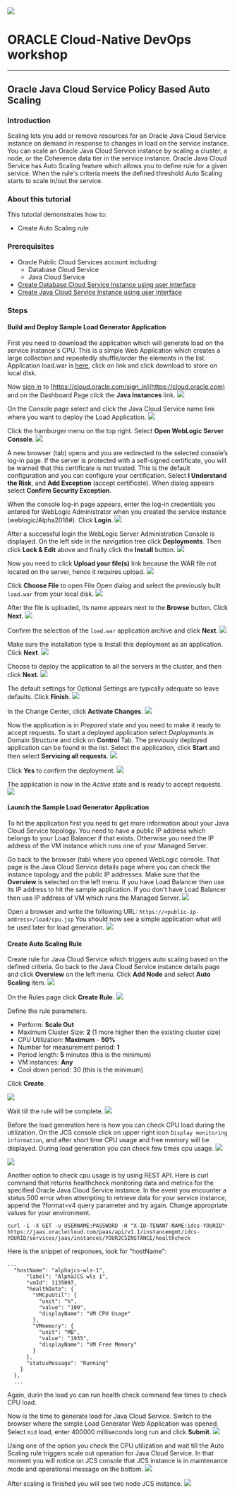 ![](../common/images/customer.logo.png)
---
# ORACLE Cloud-Native DevOps workshop #
-----
## Oracle Java Cloud Service Policy Based Auto Scaling ##

### Introduction ###
Scaling lets you add or remove resources for an Oracle Java Cloud Service instance on demand in response to changes in load on the service instance. You can scale an Oracle Java Cloud Service instance by scaling a cluster, a node, or the Coherence data tier in the service instance.
Oracle Java Cloud Service has Auto Scaling feature which allows you to define rule for a given service. When the rule's criteria meets the defined threshold Auto Scaling starts to scale in/out the service.

### About this tutorial ###
This tutorial demonstrates how to:

+ Create Auto Scaling rule

### Prerequisites ###

+ Oracle Public Cloud Services account including:
	+ Database Cloud Service
	+ Java Cloud Service
+ [Create Database Cloud Service Instance using user interface](../dbcs-create/README.md)
+ [Create Java Cloud Service Instance using user interface](../jcs-create/README.md)

### Steps ###

#### Build and Deploy Sample Load Generator Application ####

First you need to download the application which will generate load on the service instance's CPU. This is a simple Web Application which creates a large collection and repeatedly shuffle/order the elements in the list. Application load.war is [here](load.war), click on link and click download to store on local disk.

Now [sign in](../common/sign.in.to.oracle.cloud.md) to [https://cloud.oracle.com/sign_in](https://cloud.oracle.com) and on the Dashboard Page click the **Java Instances** link. 
![](images/JCS-instance.png)

On the Console page select and click the Java Cloud Service name link where you want to deploy the Load Application.
![](images/JCS-console.png)

Click the hamburger menu on the top right. Select **Open WebLogic Server Console**.
![](images/JCS-wls-console.png)

A new browser (tab) opens and you are redirected to the selected console’s log-in page. If the server is protected with a self-signed certificate, you will be warned that this certificate is not trusted. This is the default configuration and you can configure your certification. Select **I Understand the Risk**, and **Add Exception** (accept certificate). When dialog appears select **Confirm Security Exception**.

When the console log-in page appears, enter the log-in credentials you entered for WebLogic Administrator when you created the service instance (weblogic/Alpha2018#). Click **Login**.
![](images/04.wls.console.login.png)

After a successful login the WebLogic Server Administration Console is displayed. On the left side in the navigation tree click **Deployments**. Then click **Lock & Edit** above and finally click the **Install** button.
![](images/05.install.app.png)

Now you need to click **Upload your file(s)** link because the WAR file not located on the server, hence it requires upload.
![](images/06.upload.select.png)

Click **Choose File** to open File Open dialog and select the previously built `load.war` from your local disk.
![](images/07.choose.file.png)

After the file is uploaded, its name appears next to the **Browse** button. Click **Next**.
![](images/09.file.choosen.png)

Confirm the selection of the `load.war` application archive and click **Next**. 
![](images/10.select.load.war.png)

Make sure the installation type is Install this deployment as an application. Click **Next**.
![](images/11.global.scope.png)

Choose to deploy the application to all the servers in the cluster, and then click **Next**.
![](images/12.target.png)

The default settings for Optional Settings are typically adequate so leave defaults. Click **Finish**.
![](images/13.finish.png)

In the Change Center, click **Activate Changes**.
![](images/14.activate.changes.png)

Now the application is in *Prepared* state and you need to make it ready to accept requests. To start a deployed application select *Deployments* in Domain Structure and click on **Control** Tab. The previously deployed application can be found in the list. Select the application, click **Start** and then select **Servicing all requests**.
![](images/16.start.png)

Click **Yes** to confirm the deployment.
![](images/17.start.confirm.png)

The application is now in the *Active* state and is ready to accept requests.
![](images/18.active.png)

#### Launch the Sample Load Generator Application ####

To hit the application first you need to get more information about your Java Cloud Service  topology. You need to have a public IP address which belongs to your Load Balancer if that exists. Otherwise you need the IP address of the VM instance which runs one of your Managed Server. 

Go back to the browser (tab) where you opened WebLogic console. That page is the Java Cloud Service details page where you can check the instance topology and the public IP addresses. Make sure that the **Overview** is selected on the left menu. If you have Load Balancer then use its IP address to hit the sample application. If you don't have Load Balancer then use IP address of VM which runs the Managed Server. 
![](images/19.ip.details.png)

Open a browser and write the following URL: `https://<public-ip-address>/load/cpu.jsp` You should now see a simple application what will be used later for load generation.
![](images/20.cpu.jsp.png)

#### Create Auto Scaling Rule ####

Create rule for Java Cloud Service which triggers auto scaling based on the defined criteria. Go back to the Java Cloud Service instance details page and click **Overview** on the left menu. Click **Add Node** and select **Auto Scaling** item.
![](images/JCS-autoscaling.png)

On the Rules page click **Create Rule**. 
![](images/26.create.rule.png)

Define the rule parameters.
	
+ Perform: **Scale Out**
+ Maximum Cluster Size: **2** (1 more higher then the existing cluster size)
+ CPU Utilization: **Maximum** - **50%**
+ Number for measurement period: **1**
+ Period length: **5** minutes (this is the minimum)
+ VM instances: **Any**
+ Cool down period: 30 (this is the minimum)

Click **Create**.

![](images/27.rule.details.png)

Wait till the rule will be complete.
![](images/JCS-rule.png)

Before the load generation here is how you can check CPU load during the utilization. On the JCS console click on upper right icon `Display monitoring information`, and after short time CPU usage and free memory will be displayed. During load generation you can check few times cpu usage.
![](images/JCS-display-monitoring-info.png)

![](images/JCS-cpu-usage.png)

Another option to check cpu usage is by using REST API. Here is curl command that returns healthcheck monitoring data and metrics for the specified Oracle Java Cloud Service instance. In the event you encounter a status 500 error when attempting to retrieve data for your service instance, append the ?format=v4 query parameter and try again. Change appropriate values for your environment.

	curl -i -X GET -u USERNAME:PASSWORD -H "X-ID-TENANT-NAME:idcs-YOURID"
	https://jaas.oraclecloud.com/paas/api/v1.1/instancemgmt/idcs-YOURID/services/jaas/instances/YOURJCSINSTANCE/healthcheck

Here is the snippet of responses, look for "hostName":

	...
	  "hostName": "alphajcs-wls-1",
          "label": "AlphaJCS wls 1",
          "vmId": 1135097,
          "healthData": {
            "VMCpuUtil": {
              "unit": "%",
              "value": "100",
              "displayName": "VM CPU Usage"
            },
            "VMmemory": {
              "unit": "MB",
              "value": "1935",
              "displayName": "VM Free Memory"
            }
          },
          "statusMessage": "Running"
        }
      },
      ...

Again, durin the load yo can run health check command few times to check CPU load.

Now is the time to generate load for Java Cloud Service. Switch to the browser where the simple Load Generator Web Application was opened. Select `mid` load, enter 400000 milliseconds long run and click **Submit**.
![](images/28.generate.load.png)

Using one of the option you check the CPU utilization and wait till the Auto Scaling rule triggers scale out operation for Java Cloud Service. In that moment you will notice on JCS console that JCS instance is in maintenance mode and operational message on the bottom.
![](images/JCS-scale-out-start.png)

After scaling is finished you will see two node JCS instance.
![](images/JCS-scale-out-done.png)
